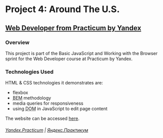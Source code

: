 # Project 4: Around The U.S.

## [Web Developer from Practicum by Yandex](https://practicum.yandex.com/web/)

### Overview

This project is part of the Basic JavaScript and Working with the Browser sprint for the Web Developer course at Practicum by Yandex.

### Technologies Used

HTML & CSS technologies it demonstrates are:

- flexbox
- <abbr title="Block, Element, Modifier">BEM</abbr> methodology
- media queries for responsiveness
- using <abbr title="Document Object Model">DOM</abbr> in JavaScript to edit page content

The website can be accessed [here](https://derekschinke-practicum.github.io/web_project_4/).

###### [Yandex.Practicum](https://practicum.yandex.com/) | [Яндекс.Практикум](https://praktikum.yandex.ru/)
